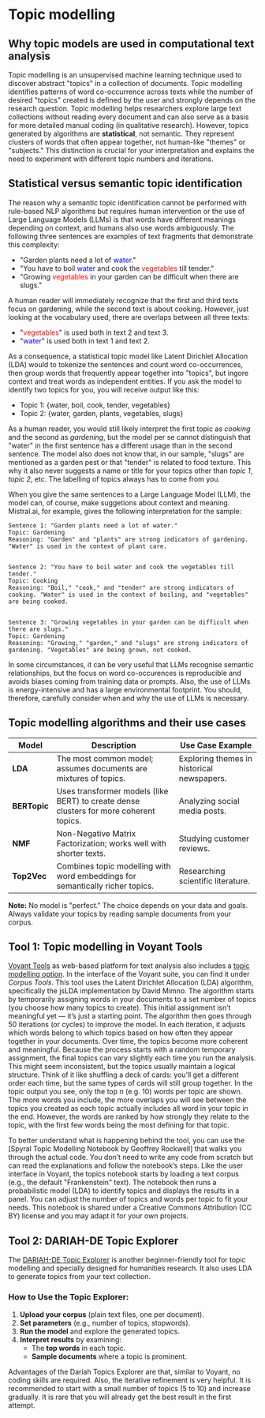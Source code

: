 # Topic modelling

## Why topic models are used in computational text analysis

Topic modelling is an unsupervised machine learning technique used to discover abstract "topics" in a collection of documents. Topic modelling identifies patterns of word co-occurrence across texts while the number of desired "topics" created is defined by the user and strongly depends on the research question. Topic modelling helps researchers explore large text collections without reading every document and can also serve as a basis for more detailed manual coding (in qualitative research). However, topics generated by algorithms are **statistical**, not semantic. They represent clusters of words that often appear together, not human-like "themes" or "subjects." This distinction is crucial for your interpretation and explains the need to experiment with different topic numbers and iterations.

## Statistical versus semantic topic identification

The reason why a semantic topic identification cannot be performed with rule-based NLP algorithms but requires human intervention or the use of Large Language Models (LLMs) is that words have different meanings depending on context, and humans also use words ambiguously. The following three sentences are examples of text fragments that demonstrate this complexity:

- "Garden plants need a lot of <span style="color: blue;">water</span>."
- "You have to boil <span style="color: blue;">water</span> and cook the <span style="color: red;">vegetables</span> till tender."
- "Growing <span style="color: red;">vegetables</span> in your garden can be difficult when there are slugs."

A human reader will immediately recognize that the first and third texts focus on gardening, while the second text is about cooking. However, just looking at the vocabulary used, there are overlaps between all three texts:
- "<span style="color: red;">vegetables</span>" is used both in text 2 and text 3.
- "<span style="color: blue;">water</span>" is used both in text 1 and text 2.

As a consequence, a statistical topic model like Latent Dirichlet Allocation (LDA) would to tokenize the sentences and count word co-occurrences,
then group words that frequently appear together into "topics", but ingore context and treat words as independent entities. If you ask the model to identify two topics for you, you will
receive output like this:

- Topic 1: {water, boil, cook, tender, vegetables}
- Topic 2: {water, garden, plants, vegetables, slugs}

As a human reader, you would still likely interpret the first topic as *cooking* and the second as *gardening*, but the model per se cannot distinguish that "water" in the first sentence has a different usage than in the second sentence. The model also does not know that, in our sample, "slugs" are mentioned as a garden pest or that "tender" is related to food texture. This why it also never suggests a name or title for your topics other than *topic 1*, *topic 2*, etc. The labelling of topics always has to come from you.

When you give the same sentences to a Large Language Model (LLM), the model can, of course, make suggetions about context and meaning. Mistral.ai, for example, gives the following interpretation for the sample:
```
Sentence 1: "Garden plants need a lot of water."
Topic: Gardening
Reasoning: "Garden" and "plants" are strong indicators of gardening. "Water" is used in the context of plant care.


Sentence 2: "You have to boil water and cook the vegetables till tender."
Topic: Cooking
Reasoning: "Boil," "cook," and "tender" are strong indicators of cooking. "Water" is used in the context of boiling, and "vegetables" are being cooked.


Sentence 3: "Growing vegetables in your garden can be difficult when there are slugs."
Topic: Gardening
Reasoning: "Growing," "garden," and "slugs" are strong indicators of gardening. "Vegetables" are being grown, not cooked.
```
In some circumstances, it can be very useful that LLMs recognise semantic relationships, but the focus on word co-occurences is reproducible and avoids biases coming from training data or prompts.
Also, the use of LLMs is energy-intensive and has a large environmental footprint. You should, therefore, carefully consider when and why the use of LLMs is necessary.

## Topic modelling algorithms and their use cases

| Model               | Description                                                                                     | Use Case Example                          |
|---------------------|-------------------------------------------------------------------------------------------------|------------------------------------------|
| **LDA**             | The most common model; assumes documents are mixtures of topics.                              | Exploring themes in historical newspapers.|
| **BERTopic**        | Uses transformer models (like BERT) to create dense clusters for more coherent topics.         | Analyzing social media posts.            |
| **NMF**             | Non-Negative Matrix Factorization; works well with shorter texts.                              | Studying customer reviews.               |
| **Top2Vec**         | Combines topic modelling with word embeddings for semantically richer topics.                 | Researching scientific literature.       |

**Note:** No model is "perfect." The choice depends on your data and goals. Always validate your topics by reading sample documents from your corpus.

## Tool 1: Topic modelling in Voyant Tools

[Voyant Tools](https://voyant-tools.org/) as web-based platform for text analysis also includes a [topic modelling option](https://voyant-tools.org/docs/tutorial-topics.html). In the interface of the Voyant suite, you can find it under *Corpus Tools*.  This tool uses the Latent Dirichlet Allocation (LDA) algorithm, specifically the jsLDA implementation by David Mimno. The algorithm starts by temporarily assigning words in your documents to a set number of topics (you choose how many topics to create). This initial assignment isn’t meaningful yet — it’s just a starting point. The algorithm then goes through 50 iterations (or cycles) to improve the model. In each iteration, it adjusts which words belong to which topics based on how often they appear together in your documents. Over time, the topics become more coherent and meaningful. Because the process starts with a random temporary assignment, the final topics can vary slightly each time you run the analysis. This might seem inconsistent, but the topics usually maintain a logical structure. Think of it like shuffling a deck of cards: you’ll get a different order each time, but the same types of cards will still group together. In the topic output you see, only the top n (e.g. 10) words per topic are shown. The more words you include, the more overlaps you will see between the topics you created as each topic actually includes all word in your topic in the end. However, the words are ranked by how strongly they relate to the topic, with the first few words being the most defining for that topic.

To better understand what is happening behind the tool, you can use the [Spyral Topic Modelling Notebook by Geoffrey Rockwell] that walks you through the actual code. You don’t need to write any code from scratch but can read the explanations and follow the notebook’s steps. Like the user interface in Voyant, the topics notebook starts by loading a text corpus (e.g., the default "Frankenstein" text). The notebook then runs a probabilistic model (LDA) to identify topics and displays the results in a panel. You can adjust the number of topics and words per topic to fit your needs. This notebook is shared under a Creative Commons Attribution (CC BY) license and you may adapt it for your own projects.

## Tool 2: DARIAH-DE Topic Explorer

The [DARIAH-DE Topic Explorer](https://topics.dariah.eu/) is another beginner-friendly tool for topic modelling and specially designed for humanities research. It also uses LDA to generate topics from your text collection.

### How to Use the Topic Explorer:
1. **Upload your corpus** (plain text files, one per document).
2. **Set parameters** (e.g., number of topics, stopwords).
3. **Run the model** and explore the generated topics.
4. **Interpret results** by examining:
   - The **top words** in each topic.
   - **Sample documents** where a topic is prominent.

Advantages of the Dariah Topics Explorer are that, similar to Voyant, no coding skills are required. Also, the iterative refinement is very helpful. It is recommended to start with a small number of topics (5 to 10) and increase gradually. It is rare that you will already get the best result in the first attempt.

